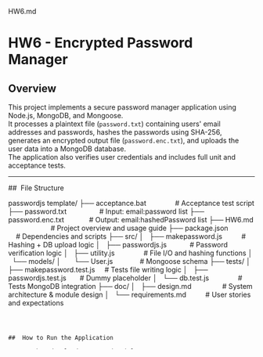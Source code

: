 HW6.md
# HW6 - Encrypted Password Manager

## Overview

This project implements a secure password manager application using Node.js, MongoDB, and Mongoose.  
It processes a plaintext file (`password.txt`) containing users' email addresses and passwords, hashes the passwords using SHA-256, generates an encrypted output file (`password.enc.txt`), and uploads the user data into a MongoDB database.  
The application also verifies user credentials and includes full unit and acceptance tests.

---

##  File Structure

passwordjs template/
├── acceptance.bat               # Acceptance test script
├── password.txt                 # Input: email:password list
├── password.enc.txt             # Output: email:hashedPassword list
├── HW6.md                       # Project overview and usage guide
├── package.json                 # Dependencies and scripts
├── src/
│   ├── makepassword.js          # Hashing + DB upload logic
│   ├── passwordjs.js            # Password verification logic
│   ├── utility.js               # File I/O and hashing functions
│   └── models/
│       └── User.js              # Mongoose schema
├── tests/
│   ├── makepassword.test.js     # Tests file writing logic
│   ├── passwordjs.test.js       # Dummy placeholder
│   └── db.test.js               # Tests MongoDB integration
├── doc/
│   ├── design.md                # System architecture & module design
│   └── requirements.md          # User stories and expectations
```

 

##  How to Run the Application

###  Hash and Upload User Credentials

```bash
node src/makepassword.js


Reads password.txt

Creates password.enc.txt

Uploads users into MongoDB Atlas (hw6db.users collection)

Verify a User Login (File-Based Check)
node src/passwordjs.js password.enc.txt user@example.com userpassword


Displays "Login successful!" or "Login failed."

Run Acceptance Tests
.\acceptance.bat


Tests multiple valid and invalid login scenarios.

Running Unit Tests
npm install
npm test


This runs the Jest unit tests:

makepassword.test.js — verifies file creation

passwordjs.test.js — dummy test to satisfy test suite

db.test.js — verifies MongoDB storage and retrieval

User Manual
1. Add New Users

Edit password.txt:

user1@example.com:plaintextpassword1
user2@example.com:plaintextpassword2
...


Each line must follow the format email:password.

After editing, run:

node src/makepassword.js


This will update:

password.enc.txt

Your MongoDB database with new/updated users

2. Verify User Login

Run:

node src/passwordjs.js password.enc.txt user@example.com userpassword


You will see one of:

"Login successful!"

"Login failed."

3. View Stored Encrypted Passwords

Open password.enc.txt:

user1@example.com:3fa85f64b7894a5e8b589321ca8217e3c5e674fc3b1c2f429aa5c5bb1db4e829
user2@example.com:6276a14c2b9d80af2bd9c295098e2e8d2d330cf3d647f9bd9949c64c7f77b640
...


Email addresses are stored alongside the SHA-256 hashed passwords.